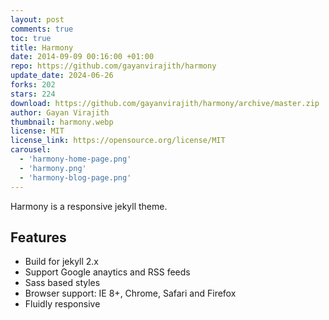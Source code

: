 ```yaml
---
layout: post
comments: true
toc: true
title: Harmony
date: 2014-09-09 00:16:00 +01:00
repo: https://github.com/gayanvirajith/harmony
update_date: 2024-06-26
forks: 202
stars: 224
download: https://github.com/gayanvirajith/harmony/archive/master.zip
author: Gayan Virajith
thumbnail: harmony.webp
license: MIT
license_link: https://opensource.org/license/MIT
carousel: 
  - 'harmony-home-page.png'
  - 'harmony.png'
  - 'harmony-blog-page.png'
---
```


Harmony is a responsive jekyll theme.

## Features

* Build for jekyll 2.x
* Support Google anaytics and RSS feeds
* Sass based styles
* Browser support: IE 8+, Chrome, Safari and Firefox
* Fluidly responsive
